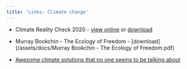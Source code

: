 ```yaml
---
title: 'Links: Climate change'
---
```


<!-- Useful resources on the topic of [climate change](/ideas/digital-garden). -->

* Climate Reality Check 2020 - [view online](https://online.flippingbook.com/view/959950/) or [download](/assets/docs/climate-reality-check-2020.pdf)

* Murray Bookchin - The Ecology of Freedom - [download](/assets/docs/Murray Bookchin - The Ecology of Freedom.pdf)

* [Awesome climate solutions that no one seems to be talking about](https://medium.com/@phuonghatrannguyen00/the-most-awesome-climate-solutions-that-no-one-is-talking-about-743bb22aa232)